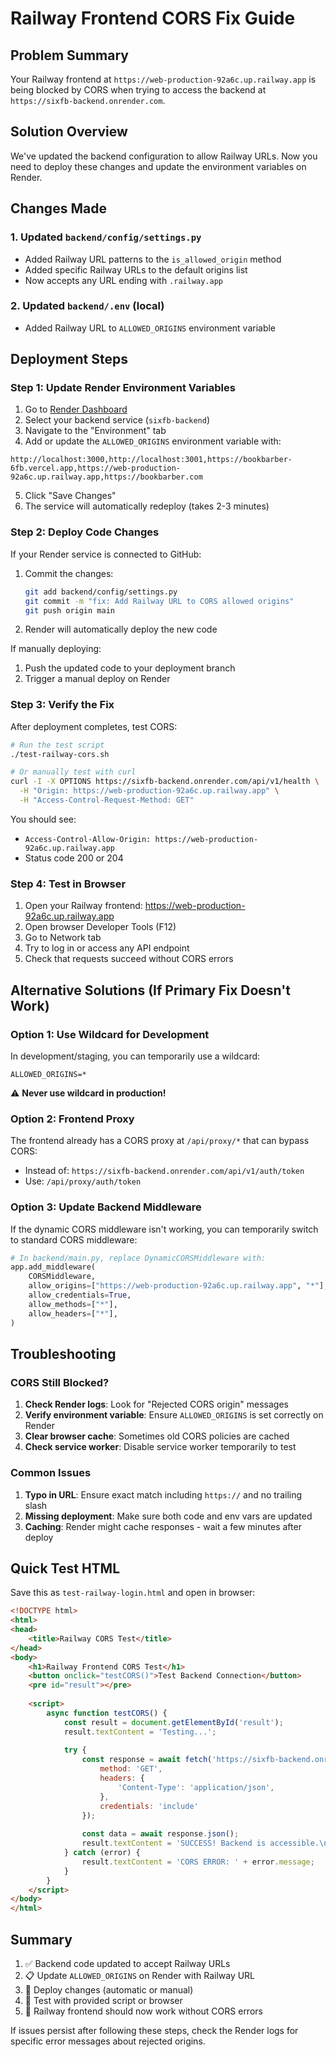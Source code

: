 # Railway Frontend CORS Fix Guide

## Problem Summary
Your Railway frontend at `https://web-production-92a6c.up.railway.app` is being blocked by CORS when trying to access the backend at `https://sixfb-backend.onrender.com`.

## Solution Overview
We've updated the backend configuration to allow Railway URLs. Now you need to deploy these changes and update the environment variables on Render.

## Changes Made

### 1. Updated `backend/config/settings.py`
- Added Railway URL patterns to the `is_allowed_origin` method
- Added specific Railway URLs to the default origins list
- Now accepts any URL ending with `.railway.app`

### 2. Updated `backend/.env` (local)
- Added Railway URL to `ALLOWED_ORIGINS` environment variable

## Deployment Steps

### Step 1: Update Render Environment Variables

1. Go to [Render Dashboard](https://dashboard.render.com)
2. Select your backend service (`sixfb-backend`)
3. Navigate to the "Environment" tab
4. Add or update the `ALLOWED_ORIGINS` environment variable with:

```
http://localhost:3000,http://localhost:3001,https://bookbarber-6fb.vercel.app,https://web-production-92a6c.up.railway.app,https://bookbarber.com
```

5. Click "Save Changes"
6. The service will automatically redeploy (takes 2-3 minutes)

### Step 2: Deploy Code Changes

If your Render service is connected to GitHub:
1. Commit the changes:
   ```bash
   git add backend/config/settings.py
   git commit -m "fix: Add Railway URL to CORS allowed origins"
   git push origin main
   ```
2. Render will automatically deploy the new code

If manually deploying:
1. Push the updated code to your deployment branch
2. Trigger a manual deploy on Render

### Step 3: Verify the Fix

After deployment completes, test CORS:

```bash
# Run the test script
./test-railway-cors.sh

# Or manually test with curl
curl -I -X OPTIONS https://sixfb-backend.onrender.com/api/v1/health \
  -H "Origin: https://web-production-92a6c.up.railway.app" \
  -H "Access-Control-Request-Method: GET"
```

You should see:
- `Access-Control-Allow-Origin: https://web-production-92a6c.up.railway.app`
- Status code 200 or 204

### Step 4: Test in Browser

1. Open your Railway frontend: https://web-production-92a6c.up.railway.app
2. Open browser Developer Tools (F12)
3. Go to Network tab
4. Try to log in or access any API endpoint
5. Check that requests succeed without CORS errors

## Alternative Solutions (If Primary Fix Doesn't Work)

### Option 1: Use Wildcard for Development
In development/staging, you can temporarily use a wildcard:
```
ALLOWED_ORIGINS=*
```
⚠️ **Never use wildcard in production!**

### Option 2: Frontend Proxy
The frontend already has a CORS proxy at `/api/proxy/*` that can bypass CORS:
- Instead of: `https://sixfb-backend.onrender.com/api/v1/auth/token`
- Use: `/api/proxy/auth/token`

### Option 3: Update Backend Middleware
If the dynamic CORS middleware isn't working, you can temporarily switch to standard CORS middleware:

```python
# In backend/main.py, replace DynamicCORSMiddleware with:
app.add_middleware(
    CORSMiddleware,
    allow_origins=["https://web-production-92a6c.up.railway.app", "*"],  # Add specific URLs
    allow_credentials=True,
    allow_methods=["*"],
    allow_headers=["*"],
)
```

## Troubleshooting

### CORS Still Blocked?
1. **Check Render logs**: Look for "Rejected CORS origin" messages
2. **Verify environment variable**: Ensure `ALLOWED_ORIGINS` is set correctly on Render
3. **Clear browser cache**: Sometimes old CORS policies are cached
4. **Check service worker**: Disable service worker temporarily to test

### Common Issues
1. **Typo in URL**: Ensure exact match including `https://` and no trailing slash
2. **Missing deployment**: Make sure both code and env vars are updated
3. **Caching**: Render might cache responses - wait a few minutes after deploy

## Quick Test HTML
Save this as `test-railway-login.html` and open in browser:

```html
<!DOCTYPE html>
<html>
<head>
    <title>Railway CORS Test</title>
</head>
<body>
    <h1>Railway Frontend CORS Test</h1>
    <button onclick="testCORS()">Test Backend Connection</button>
    <pre id="result"></pre>
    
    <script>
        async function testCORS() {
            const result = document.getElementById('result');
            result.textContent = 'Testing...';
            
            try {
                const response = await fetch('https://sixfb-backend.onrender.com/api/v1/health', {
                    method: 'GET',
                    headers: {
                        'Content-Type': 'application/json',
                    },
                    credentials: 'include'
                });
                
                const data = await response.json();
                result.textContent = 'SUCCESS! Backend is accessible.\n' + JSON.stringify(data, null, 2);
            } catch (error) {
                result.textContent = 'CORS ERROR: ' + error.message;
            }
        }
    </script>
</body>
</html>
```

## Summary
1. ✅ Backend code updated to accept Railway URLs
2. 📋 Update `ALLOWED_ORIGINS` on Render with Railway URL
3. 🚀 Deploy changes (automatic or manual)
4. 🧪 Test with provided script or browser
5. 🎉 Railway frontend should now work without CORS errors

If issues persist after following these steps, check the Render logs for specific error messages about rejected origins.